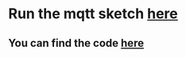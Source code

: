 # Run the mqtt sketch [here](https://wokwi.com/projects/383302430573722625)

## You can find the code [here](/mqtt/sketch.ino)
